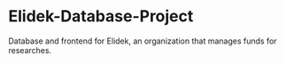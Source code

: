 # Elidek-Database-Project
Database and frontend for Elidek, an organization that manages funds for researches.
